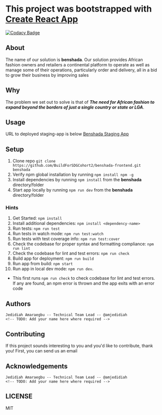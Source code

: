 # This project was bootstrapped with [Create React App](https://github.com/facebook/create-react-app)

<!-- TODO: Update our tagline -->

[![Codacy Badge](https://api.codacy.com/project/badge/Grade/f416d49bc47d4267900f101a949d35d7)](https://app.codacy.com/gh/BuildForSDGCohort2/benshada-frontend?utm_source=github.com&utm_medium=referral&utm_content=BuildForSDGCohort2/benshada-frontend&utm_campaign=Badge_Grade_Settings)

## About

The name of our solution is **benshada**.
Our solution provides African fashion owners and retailers a continental platform to operate as well as manage some of their operations, particularly order and delivery, all in a bid to grow their business by improving sales

## Why

The problem we set out to solve is that of
_**The need for African fashion to expand beyond the borders of just a single country or state or LGA**_.

## Usage

URL to deployed staging-app is below
[Benshada Staging App]()

<!-- TODO: Add link to Heroku staging app -->

## Setup

1. Clone repo `git clone https://github.com/BuildForSDGCohort2/benshada-frontend.git benshada`
2. Verify npm global installation by running `npm install npm -g`
3.  Install dependencies by running `npm install` from the **benshada** directory/folder
4.  Start app locally by running `npm run dev` from the **benshada** directory/folder

### Hints

1. Get Started: `npm install`
2. Install additional dependencies: `npm install <dependency-name>`
3. Run tests: `npm run test`
4. Run tests in watch mode: `npm run test:watch`
5. Run tests with test coverage info: `npm run test:cover`
6. Check the codebase for proper syntax and formatting compliance: `npm run lint`
7. Check the codebase for lint and test errors: `npm run check`
8. Build app for deployment: `npm run build`
9. Run app from build: `npm start`
10. Run app in local dev mode: `npm run dev`.

- This first runs `npm run check` to check codebase for lint and test errors. If any are found, an npm error is thrown and the app exits with an error code

## Authors

    Jedidiah Amaraegbu -- Technical Team Lead -- @amjedidiah
    <!-- TODO: Add your name here where required -->

## Contributing

If this project sounds interesting to you and you'd like to contribute, thank you!
First, you can send us an email

## Acknowledgements

    Jedidiah Amaraegbu -- Technical Team Lead -- @amjedidiah
    <!-- TODO: Add your name here where required -->

## LICENSE

MIT
